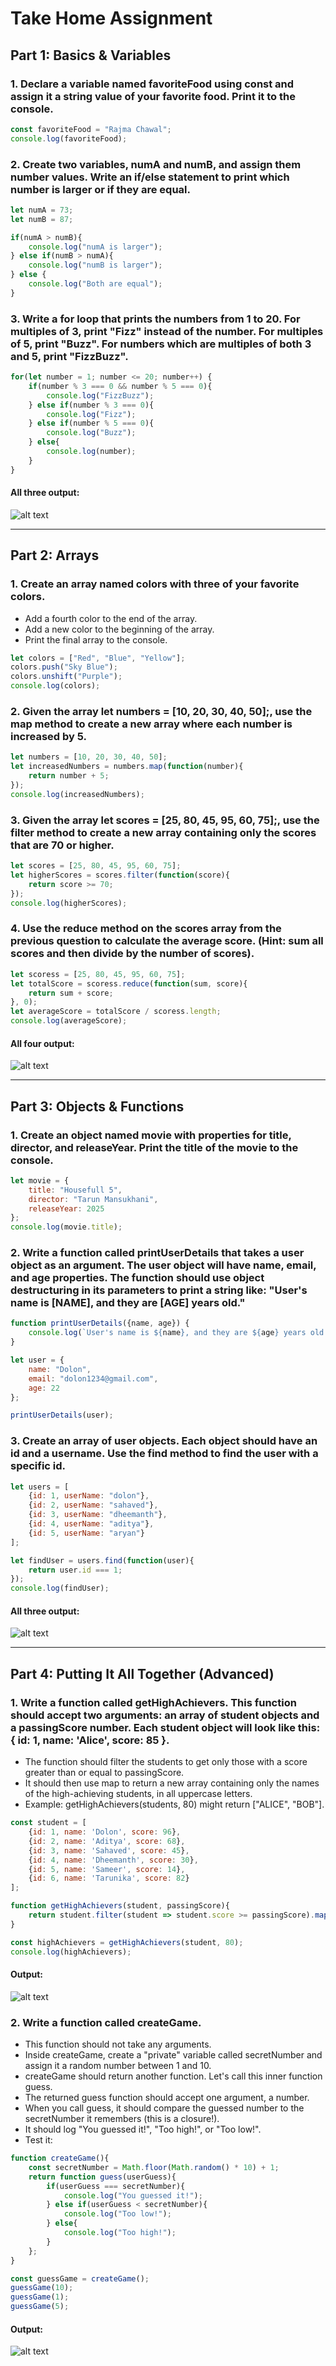 # Take Home Assignment

## Part 1: Basics & Variables

### 1. Declare a variable named favoriteFood using const and assign it a string value of your favorite food. Print it to the console.
```js
const favoriteFood = "Rajma Chawal";
console.log(favoriteFood);
```

### 2. Create two variables, numA and numB, and assign them number values. Write an if/else statement to print which number is larger or if they are equal.
```js
let numA = 73;
let numB = 87;

if(numA > numB){
    console.log("numA is larger");
} else if(numB > numA){
    console.log("numB is larger");
} else {
    console.log("Both are equal");
}
```

### 3. Write a for loop that prints the numbers from 1 to 20. For multiples of 3, print "Fizz" instead of the number. For multiples of 5, print "Buzz". For numbers which are multiples of both 3 and 5, print "FizzBuzz".
```js
for(let number = 1; number <= 20; number++) {
    if(number % 3 === 0 && number % 5 === 0){
        console.log("FizzBuzz");
    } else if(number % 3 === 0){
        console.log("Fizz");
    } else if(number % 5 === 0){
        console.log("Buzz");
    } else{
        console.log(number);
    }
}
```

#### All three output:
![alt text](1-1.PNG)

---

## Part 2: Arrays

### 1. Create an array named colors with three of your favorite colors.
   - Add a fourth color to the end of the array.
   - Add a new color to the beginning of the array.
   - Print the final array to the console.
```js
let colors = ["Red", "Blue", "Yellow"];
colors.push("Sky Blue");
colors.unshift("Purple");
console.log(colors);
```

### 2. Given the array let numbers = [10, 20, 30, 40, 50];, use the map method to create a new array where each number is increased by 5.
```js
let numbers = [10, 20, 30, 40, 50];
let increasedNumbers = numbers.map(function(number){
    return number + 5;
});
console.log(increasedNumbers);
```

### 3. Given the array let scores = [25, 80, 45, 95, 60, 75];, use the filter method to create a new array containing only the scores that are 70 or higher.
```js
let scores = [25, 80, 45, 95, 60, 75];
let higherScores = scores.filter(function(score){
    return score >= 70;
});
console.log(higherScores);
```

### 4. Use the reduce method on the scores array from the previous question to calculate the average score. (Hint: sum all scores and then divide by the number of scores).
```js
let scoress = [25, 80, 45, 95, 60, 75];
let totalScore = scoress.reduce(function(sum, score){
    return sum + score;
}, 0);
let averageScore = totalScore / scoress.length;
console.log(averageScore);
```

#### All four output:
![alt text](2-1.PNG)

---

## Part 3: Objects & Functions

### 1. Create an object named movie with properties for title, director, and releaseYear. Print the title of the movie to the console.
```js
let movie = {
    title: "Housefull 5",
    director: "Tarun Mansukhani",
    releaseYear: 2025
};
console.log(movie.title);
```

### 2. Write a function called printUserDetails that takes a user object as an argument. The user object will have name, email, and age properties. The function should use object destructuring in its parameters to print a string like: "User's name is [NAME], and they are [AGE] years old."
```js
function printUserDetails({name, age}) {
    console.log(`User's name is ${name}, and they are ${age} years old.`);
}

let user = {
    name: "Dolon",
    email: "dolon1234@gmail.com",
    age: 22
};

printUserDetails(user);
```

### 3. Create an array of user objects. Each object should have an id and a username. Use the find method to find the user with a specific id.
```js
let users = [
    {id: 1, userName: "dolon"},
    {id: 2, userName: "sahaved"},
    {id: 3, userName: "dheemanth"},
    {id: 4, userName: "aditya"},
    {id: 5, userName: "aryan"}
];

let findUser = users.find(function(user){
    return user.id === 1;
});
console.log(findUser);
```

#### All three output:
![alt text](3-1.PNG)

---

## Part 4: Putting It All Together (Advanced)

### 1. Write a function called getHighAchievers. This function should accept two arguments: an array of student objects and a passingScore number. Each student object will look like this: { id: 1, name: 'Alice', score: 85 }.
   - The function should filter the students to get only those with a score greater than or equal to passingScore.
   - It should then use map to return a new array containing only the names of the high-achieving students, in all
    uppercase letters.
   - Example: getHighAchievers(students, 80) might return ["ALICE", "BOB"].
```js
const student = [
    {id: 1, name: 'Dolon', score: 96},
    {id: 2, name: 'Aditya', score: 68},
    {id: 3, name: 'Sahaved', score: 45},
    {id: 4, name: 'Dheemanth', score: 30},
    {id: 5, name: 'Sameer', score: 14},
    {id: 6, name: 'Tarunika', score: 82}
];

function getHighAchievers(student, passingScore){
    return student.filter(student => student.score >= passingScore).map(student => student.name.toUpperCase());
}

const highAchievers = getHighAchievers(student, 80);
console.log(highAchievers);
```

#### Output:
![alt text](4.PNG)

### 2. Write a function called createGame.
   - This function should not take any arguments.
   - Inside createGame, create a "private" variable called secretNumber and assign it a random number between 
    1 and 10.
   - createGame should return another function. Let's call this inner function guess.
   - The returned guess function should accept one argument, a number.
   - When you call guess, it should compare the guessed number to the secretNumber it remembers (this is a 
    closure!).
   - It should log "You guessed it!", "Too high!", or "Too low!".
   - Test it:
```js
function createGame(){
    const secretNumber = Math.floor(Math.random() * 10) + 1;
    return function guess(userGuess){
        if(userGuess === secretNumber){
            console.log("You guessed it!");
        } else if(userGuess < secretNumber){
            console.log("Too low!");
        } else{
            console.log("Too high!");
        }
    };
}

const guessGame = createGame();
guessGame(10);
guessGame(1);
guessGame(5);
```

#### Output:
![alt text](5.PNG)